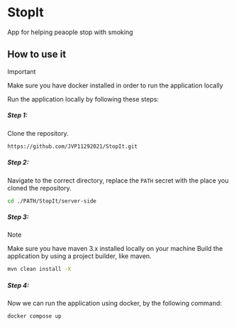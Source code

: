 # StopIt
App for helping peaople stop with smoking

## How to use it
> [!IMPORTANT]
> Make sure you have docker installed in order to run the application locally

Run the application locally by following these steps:

##### Step 1:
Clone the repository.
```bash
https://github.com/JVP11292021/StopIt.git
```

##### Step 2:
Navigate to the correct directory, replace the `PATH` secret with the place you cloned the repository.
```bash
cd ./PATH/StopIt/server-side
```

##### Step 3:
> [!NOTE]
> Make sure you have maven 3.x installed locally on your machine
Build the application by using a project builder, like maven.
```bash
mvn clean install -X
```

##### Step 4:
Now we can run the application using docker, by the following command:
```bash
docker compose up
```
